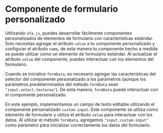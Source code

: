 <template is="exm-article">
<a href="../../publics/examples/custom-form-element/demo.html" preview></a>
<a href="../../publics/examples/custom-form-element/test-demo.html" main></a>
<a href="../../publics/examples/custom-form-element/custom-input.html"></a>
</template>

# Componente de formulario personalizado

Utilizando `ofa.js`, puedes desarrollar fácilmente componentes personalizados de elementos de formulario con características estándar. Solo necesitas agregar el atributo `value` a tu componente personalizado y configurar el atributo `name`, de esta manera tu componente hecho a medida se puede utilizar como un elemento de formulario estándar. Al actualizar el atributo `value` del componente, puedes interactuar con los elementos del formulario.

Cuando se inicialice `formData`, es necesario agregar las características del selector del componente personalizado a los parámetros (aunque los parámetros predeterminados del método `formData` sean `"input,select,textarea"`). De esta manera, `formData` puede interactuar con el componente personalizado.

En este ejemplo, implementamos un campo de texto editable utilizando el componente personalizado `custom-input`. Este componente se utiliza como elemento de formulario y utiliza el atributo `value` para interactuar con los datos. Al utilizar el método `formData`, agregamos `"input,custom-input"` como parámetro para inicializar correctamente los datos del formulario.
